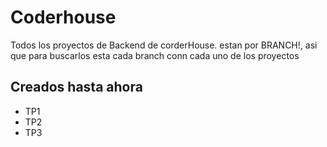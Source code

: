 # Coderhouse
Todos los proyectos de Backend de corderHouse. estan por BRANCH!, asi que para buscarlos esta cada branch conn cada uno de los proyectos

## Creados hasta ahora
+ TP1 
+ TP2
+ TP3
